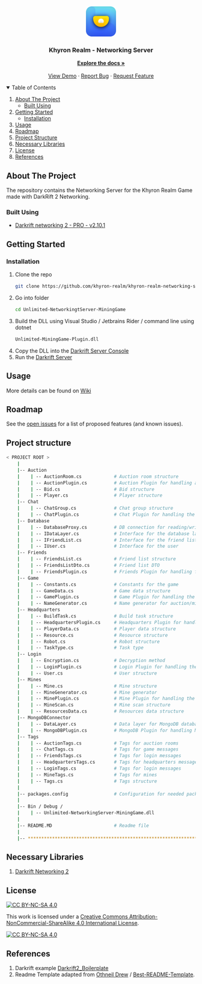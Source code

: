 <!-- PROJECT LOGO -->
<br />
<p align="center">
  <a href="https://github.com/khyron-realm/khyron-realm-networking-server">
    <img src="Images/logo.png" alt="Logo" width="80" height="80">
  </a>

  <h3 align="center">Khyron Realm - Networking Server</h3>

  <p align="center">
    <a href="https://khyron-realm.com/docs/description"><strong>Explore the docs »</strong></a>
    <br />
    <br />
    <a href="https://github.com/khyron-realm/khyron-realm-networking-server">View Demo</a>
    ·
    <a href="https://github.com/khyron-realm/khyron-realm-networking-server/issues">Report Bug</a>
    ·
    <a href="https://github.com/khyron-realm/khyron-realm-networking-server/issues">Request Feature</a>
  </p>
</p>


<!-- TABLE OF CONTENTS -->
<details open="open">
  <summary>Table of Contents</summary>
  <ol>
    <li>
      <a href="#about-the-project">About The Project</a>
      <ul>
        <li><a href="#built-with">Built Using</a></li>
      </ul>
    </li>
    <li>
      <a href="#getting-started">Getting Started</a>
      <ul>
        <li><a href="#installation">Installation</a></li>
      </ul>
    </li>
    <li><a href="#usage">Usage</a></li>
    <li><a href="#roadmap">Roadmap</a></li>
    <li><a href="#project-structure">Project Structure</a></li>
    <li><a href="#necessary-libraries">Necessary Libraries</a></li>
    <li><a href="#license">License</a></li>
    <li><a href="#references">References</a></li>
  </ol>
</details>



<!-- ABOUT THE PROJECT -->
## About The Project

The repository contains the Networking Server for the Khyron Realm Game made with DarkRift 2 Networking.

### Built Using

* [Darkrift networking 2 - PRO - v2.10.1](https://assetstore.unity.com/packages/tools/network/darkrift-networking-2-pro-95399)


<!-- GETTING STARTED -->
## Getting Started

### Installation

1. Clone the repo
   ```sh
   git clone https://github.com/khyron-realm/khyron-realm-networking-server.git
   ```
2. Go into folder
    ```sh
   cd Unlimited-NetworkingtServer-MiningGame
   ```
3. Build the DLL using Visual Studio / Jetbrains Rider / command line using dotnet
   ```sh
   Unlimited-MiningGame-Plugin.dll
   ```
4. Copy the DLL into the [Darkrift Server Console](https://github.com/khyron-realm/khyron-realm-darkrift-server)
5. Run the [Darkrift Server](https://github.com/khyron-realm/khyron-realm-darkrift-server)


<!-- USAGE EXAMPLES -->
## Usage

More details can be found on [Wiki](https://khyron-realm.com/docs/description)


<!-- ROADMAP -->
## Roadmap

See the [open issues](https://github.com/khyron-realm/khyron-realm-networking-server/issues) for a list of proposed features (and known issues).


<!-- CONTRIBUTING -->
## Project structure

```bash
< PROJECT ROOT >
    |
    |-- Auction
    |    | -- AuctionRoom.cs            # Auction room structure
    |    | -- AuctionPlugin.cs          # Auction Plugin for handling auctions
    |    | -- Bid.cs                    # Bid structure
    |    | -- Player.cs                 # Player structure
    |-- Chat
    |    | -- ChatGroup.cs              # Chat group structure
    |    | -- ChatPlugin.cs             # Chat Plugin for handling the chat
    |-- Database
    |    | -- DatabaseProxy.cs          # DB connection for reading/writing
    |    | -- IDataLayer.cs             # Interface for the database layer
    |    | -- IFriendList.cs            # Interface for the friend list
    |    | -- IUser.cs                  # Interface for the user
    |-- Friends
    |    | -- FriendsList.cs            # Friend list structure
    |    | -- FriendsListDto.cs         # Friend list DTO
    |    | -- FriendsPlugin.cs          # Friends Plugin for handling friends
    |-- Game
    |    | -- Constants.cs              # Constants for the game
    |    | -- GameData.cs               # Game data structure
    |    | -- GamePlugin.cs             # Game Plugin for handling the game
    |    | -- NameGenerator.cs          # Name generator for auction/mine names
    |-- Headquarters
    |    | -- BuildTask.cs              # Build task structure
    |    | -- HeadquartersPlugin.cs     # Headquarters Plugin for handling hq
    |    | -- PlayerData.cs             # Player data structure
    |    | -- Resource.cs               # Resource structure
    |    | -- Robot.cs                  # Robot structure
    |    | -- TaskType.cs               # Task type
    |-- Login
    |    | -- Encryption.cs             # Decryption method
    |    | -- LoginPlugin.cs            # Login Plugin for handling the login
    |    | -- User.cs                   # User structure
    |-- Mines
    |    | -- Mine.cs                   # Mine structure
    |    | -- MineGenerator.cs          # Mine generator
    |    | -- MinePlugin.cs             # Mine Plugin for handling the mines
    |    | -- MineScan.cs               # Mine scan structure
    |    | -- ResourcesData.cs          # Resources data structure
    |-- MongoDBConnector
    |    | -- DataLayer.cs              # Data layer for MongoDB database
    |    | -- MongoDBPlugin.cs          # MongoDB Plugin for handling MongoDB
    |-- Tags
    |    | -- AuctionTags.cs            # Tags for auction rooms
    |    | -- ChatTags.cs               # Tags for game messages
    |    | -- FriendsTags.cs            # Tags for login messages
    |    | -- HeadquartersTags.cs       # Tags for headquarters messages
    |    | -- LoginTags.cs              # Tags for login messages
    |    | -- MineTags.cs               # Tags for mines
    |    | -- Tags.cs                   # Tags structure
    |
    |-- packages.config                 # Configuration for needed packages
    |
    |-- Bin / Debug /
    |    | -- Unlimited-NetworkingServer-MiningGame.dll
    |
    |-- README.MD                       # Readme file
    |
    |-- ************************************************************************
```


<!-- LIBRARIES -->
## Necessary Libraries

1. [Darkrift Networking 2](https://www.darkriftnetworking.com)


<!-- LICENSE -->
## License

[![CC BY-NC-SA 4.0][cc-by-nc-sa-shield]][cc-by-nc-sa]

This work is licensed under a
[Creative Commons Attribution-NonCommercial-ShareAlike 4.0 International License][cc-by-nc-sa].

[![CC BY-NC-SA 4.0][cc-by-nc-sa-image]][cc-by-nc-sa]

[cc-by-nc-sa]: http://creativecommons.org/licenses/by-nc-sa/4.0/
[cc-by-nc-sa-image]: https://licensebuttons.net/l/by-nc-sa/4.0/88x31.png
[cc-by-nc-sa-shield]: https://img.shields.io/badge/License-CC%20BY--NC--SA%204.0-lightgrey.svg


<!-- REFERENCES -->
## References

1. Darkrift example [Darkrift2_Boilerplate](https://github.com/mwage/DarkRift2_Boilerplate)
1. Readme Template adapted from [Othneil Drew](https://github.com/othneildrew) / [Best-README-Template](https://github.com/othneildrew/Best-README-Template).
